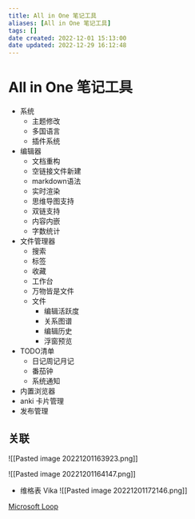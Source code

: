 ```yaml
---
title: All in One 笔记工具
aliases: [All in One 笔记工具]
tags: []
date created: 2022-12-01 15:13:00
date updated: 2022-12-29 16:12:48
---
```


# All in One 笔记工具

- 系统
  - 主题修改
  - 多国语言
  - 插件系统
- 编辑器
  - 文档重构
  - 空链接文件新建
  - markdown语法
  - 实时渲染
  - 思维导图支持
  - 双链支持
  - 内容内嵌
  - 字数统计
- 文件管理器
  - 搜索
  - 标签
  - 收藏
  - 工作台
  - 万物皆是文件
  - 文件
    - 编辑活跃度
    - 关系图谱
    - 编辑历史
    - 浮窗预览
- TODO清单
  - 日记周记月记
  - 番茄钟
  - 系统通知
- 内置浏览器
- anki 卡片管理
- 发布管理

## 关联

![[Pasted image 20221201163923.png]]

![[Pasted image 20221201164147.png]]

- 维格表 Vika
![[Pasted image 20221201172146.png]]

[Microsoft Loop](https://dev.loop.microsoft.com/learn)
